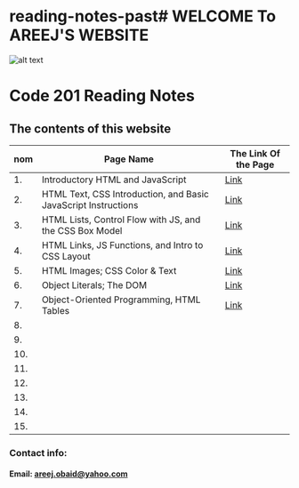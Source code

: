 # reading-notes-past# WELCOME To AREEJ'S WEBSITE

![alt text](https://www.impactplus.com/hubfs/17-award-winning-website-designs-02.jpg)

# Code 201 Reading Notes

## The contents of this website

| nom | Page Name |The Link Of the Page |
| --- | --------- | ------------------- |
| 1.  | Introductory HTML and JavaScript | [Link](https://areejobaid94.github.io/reading-notes/class-01) | 
| 2. | HTML Text, CSS Introduction, and Basic JavaScript Instructions | [Link](https://areejobaid94.github.io/reading-notes/class-02) |
| 3. | HTML Lists, Control Flow with JS, and the CSS Box Model | [Link](https://areejobaid94.github.io/reading-notes/class-03) |
| 4. |HTML Links, JS Functions, and Intro to CSS Layout | [Link](https://areejobaid94.github.io/reading-notes/class-04) | 
| 5. | HTML Images; CSS Color & Text | [Link](https://areejobaid94.github.io/reading-notes/class-05) | 
| 6. | Object Literals; The DOM | [Link](https://areejobaid94.github.io/reading-notes/class-06) |
| 7. | Object-Oriented Programming, HTML Tables| [Link](https://areejobaid94.github.io/reading-notes/class-07) | 
| 8. |           |                     | 
| 9. |           |                     | 
| 10. |           |                     | 
| 11. |           |                     | 
| 12. |           |                     | 
| 13. |           |                     | 
| 14. |           |                     | 
| 15. |           |                     | 

### Contact info:

#### Email: areej.obaid@yahoo.com

